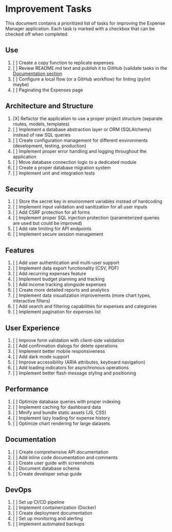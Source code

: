 # Improvement Tasks

This document contains a prioritized list of tasks for improving the Expense Manager application. Each task is marked with a checkbox that can be checked off when completed.

## Use

1. [ ] Create a copy function to replicate expenses
2. [ ] Review README.md text and publish it to GitHub (validate tasks in the [Documentation section](#documentation)
3. [ ] Configure a local flow (or a GitHub workflow) for linting (pylint maybe)
4. [ ] Paginating the Expenses page

## Architecture and Structure

1. [X] Refactor the application to use a proper project structure (separate routes, models, templates)
2. [ ] Implement a database abstraction layer or ORM (SQLAlchemy) instead of raw SQL queries
3. [ ] Create configuration management for different environments (development, testing, production)
4. [ ] Implement proper error handling and logging throughout the application
5. [ ] Move database connection logic to a dedicated module
6. [ ] Create a proper database migration system
7. [ ] Implement unit and integration tests

## Security

1. [ ] Store the secret key in environment variables instead of hardcoding
2. [ ] Implement input validation and sanitization for all user inputs
3. [ ] Add CSRF protection for all forms
4. [ ] Implement proper SQL injection protection (parameterized queries are used but could be improved)
5. [ ] Add rate limiting for API endpoints
6. [ ] Implement secure session management

## Features

1. [ ] Add user authentication and multi-user support
2. [ ] Implement data export functionality (CSV, PDF)
3. [ ] Add recurring expenses feature
4. [ ] Implement budget planning and tracking
5. [ ] Add income tracking alongside expenses
6. [ ] Create more detailed reports and analytics
7. [ ] Implement data visualization improvements (more chart types, interactive filters)
8. [ ] Add search and filtering capabilities for expenses and categories
9. [ ] Implement pagination for expenses list

## User Experience

1. [ ] Improve form validation with client-side validation
2. [ ] Add confirmation dialogs for delete operations
3. [ ] Implement better mobile responsiveness
4. [ ] Add dark mode support
5. [ ] Improve accessibility (ARIA attributes, keyboard navigation)
6. [ ] Add loading indicators for asynchronous operations
7. [ ] Implement better flash message styling and positioning

## Performance

1. [ ] Optimize database queries with proper indexing
2. [ ] Implement caching for dashboard data
3. [ ] Minify and bundle static assets (JS, CSS)
4. [ ] Implement lazy loading for expense history
5. [ ] Optimize chart rendering for large datasets

## Documentation

1. [ ] Create comprehensive API documentation
2. [ ] Add inline code documentation and comments
3. [ ] Create user guide with screenshots
4. [ ] Document database schema
5. [ ] Create developer setup guide

## DevOps

1. [ ] Set up CI/CD pipeline
2. [ ] Implement containerization (Docker)
3. [ ] Create deployment documentation
4. [ ] Set up monitoring and alerting
5. [ ] Implement automated backups